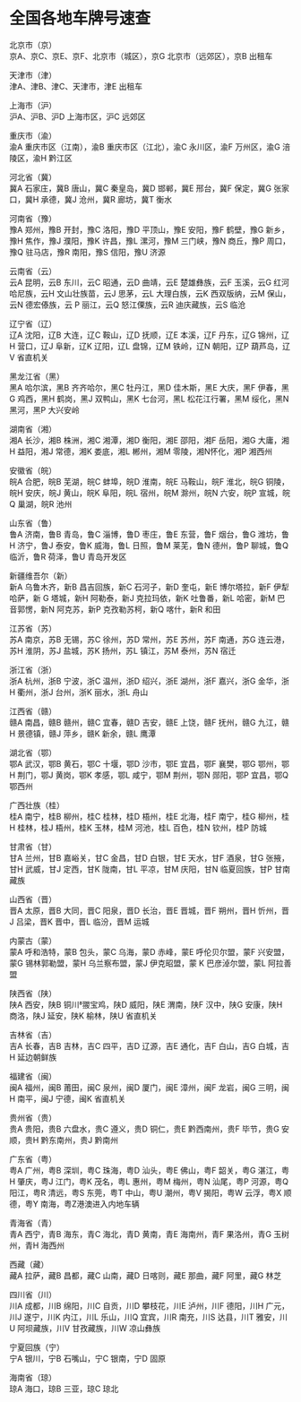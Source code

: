 # 全国各地车牌号速查  

北京市（京）  
京A、京C、京E、京F、北京市（城区），京G 北京市（远郊区），京B 出租车  

天津市（津）  
津A、津B、津C、天津市，津E 出租车  

上海市（沪）  
沪A、沪B、沪D 上海市区，沪C 远郊区  

重庆市（渝）  
渝A 重庆市区（江南），渝B 重庆市区（江北），渝C 永川区，渝F 万州区，渝G 涪陵区，渝H 黔江区  

河北省（冀）  
冀A 石家庄，冀B 唐山，冀C 秦皇岛，冀D 邯郸，冀E 邢台，冀F 保定，冀G 张家口，冀H 承德，冀J 沧州，冀R 廊坊，冀T 衡水  

河南省（豫）  
豫A 郑州，豫B 开封，豫C 洛阳，豫D 平顶山，豫E 安阳，豫F 鹤壁，豫G 新乡，豫H 焦作，豫J 濮阳，豫K 许昌，豫L 漯河，豫M 三门峡，豫N 商丘，豫P 周口，豫Q 驻马店，豫R 南阳，豫S 信阳，豫U 济源  

云南省（云）  
云A 昆明，云B 东川，云C 昭通，云D 曲靖，云E 楚雄彝族，云F 玉溪，云G 红河哈尼族，云H 文山壮族苗，云J 思茅，云L 大理白族，云K 西双版纳，云M 保山，云N 德宏傣族，云 P 丽江，云Q 怒江傈族，云R 迪庆藏族，云S 临沧  

辽宁省（辽）  
辽A 沈阳，辽B 大连，辽C 鞍山，辽D 抚顺，辽E 本溪，辽F 丹东，辽G 锦州，辽H 营口，辽J 阜新，辽K 辽阳，辽L 盘锦，辽M 铁岭，辽N 朝阳，辽P 葫芦岛，辽V 省直机关  

黑龙江省（黑）  
黑A 哈尔滨，黑B 齐齐哈尔，黑C 牡丹江，黑D 佳木斯，黑E 大庆，黑F 伊春，黑G 鸡西，黑H 鹤岗，黑J 双鸭山，黑K 七台河，黑L 松花江行署，黑M 绥化，黑N 黑河，黑P 大兴安岭  

湖南省（湘）  
湘A 长沙，湘B 株洲，湘C 湘潭，湘D 衡阳，湘E 邵阳，湘F 岳阳，湘G 大庸，湘H 益阳，湘J 常德，湘K 娄底，湘L 郴州，湘M 零陵，湘N怀化，湘P 湘西州  

安徽省（皖）  
皖A 合肥，皖B 芜湖，皖C 蚌埠，皖D 淮南，皖E 马鞍山，皖F 淮北，皖G 铜陵，皖H 安庆，皖J 黄山，皖K 阜阳，皖L 宿州，皖M 滁州，皖N 六安，皖P 宣城，皖Q 巢湖，皖R 池州  

山东省（鲁）  
鲁A 济南，鲁B 青岛，鲁C 淄博，鲁D 枣庄，鲁E 东营，鲁F 烟台，鲁G 潍坊，鲁H 济宁，鲁J 泰安，鲁K 威海，鲁L 日照，鲁M 莱芜，鲁N 德州，鲁P 聊城，鲁Q 临沂，鲁R 荷泽，鲁U 青岛开发区  

新疆维吾尔（新）  
新A 乌鲁木齐，新B 昌吉回族，新C 石河子，新D 奎屯，新E 博尔塔拉，新F 伊犁哈萨，新 G 塔城，新H 阿勒泰，新J 克拉玛依，新K 吐鲁番，新L 哈密，新M 巴音郭愣，新N 阿克苏，新P 克孜勒苏柯，新Q 喀什，新R 和田  

江苏省（苏）  
苏A 南京，苏B 无锡，苏C 徐州，苏D 常州，苏E 苏州，苏F 南通，苏G 连云港，苏H 淮阴，苏J 盐城，苏K 扬州，苏L 镇江，苏M 泰州，苏N 宿迁  

浙江省（浙）  
浙A 杭州，浙B 宁波，浙C 温州，浙D 绍兴，浙E 湖州，浙F 嘉兴，浙G 金华，浙H 衢州，浙J 台州，浙K 丽水，浙L 舟山  

江西省（赣）  
赣A 南昌，赣B 赣州，赣C 宜春，赣D 吉安，赣E 上饶，赣F 抚州，赣G 九江，赣H 景德镇，赣J 萍乡，赣K 新余，赣L 鹰潭  

湖北省（鄂）  
鄂A 武汉，鄂B 黄石，鄂C 十堰，鄂D 沙市，鄂E 宜昌，鄂F 襄樊，鄂G 鄂州，鄂H 荆门，鄂J 黄岗，鄂K 孝感，鄂L 咸宁，鄂M 荆州，鄂N 郧阳，鄂P 宜昌，鄂Q 鄂西州  

广西壮族（桂）  
桂A 南宁，桂B 柳州，桂C 桂林，桂D 梧州，桂E 北海，桂F 南宁，桂G 柳州，桂H 桂林，桂J 梧州，桂K 玉林，桂M 河池，桂L 百色，桂N 钦州，桂P 防城  

甘肃省（甘）  
甘A 兰州，甘B 嘉峪关，甘C 金昌，甘D 白银，甘E 天水，甘F 酒泉，甘G 张掖，甘H 武威，甘J 定西，甘K 陇南，甘L 平凉，甘M 庆阳，甘N 临夏回族，甘P 甘南藏族  

山西省（晋）  
晋A 太原，晋B 大同，晋C 阳泉，晋D 长治，晋E 晋城，晋F 朔州，晋H 忻州，晋J 吕梁，晋K 晋中，晋L 临汾，晋M 运城  

内蒙古（蒙）  
蒙A 呼和浩特，蒙B 包头，蒙C 乌海，蒙D 赤峰，蒙E 呼伦贝尔盟，蒙F 兴安盟，蒙G 锡林郭勒盟，蒙H 乌兰察布盟，蒙J 伊克昭盟，蒙 K 巴彦淖尔盟，蒙L 阿拉善盟  

陕西省（陕）  
陕A 西安，陕B 铜川翪宝鸡，陕D 威阳，陕E 渭南，陕F 汉中，陕G 安康，陕H 商洛，陕J 延安，陕K 榆林，陕U 省直机关  

吉林省（吉）  
吉A 长春，吉B 吉林，吉C 四平，吉D 辽源，吉E 通化，吉F 白山，吉G 白城，吉H 延边朝鲜族  

福建省（闽）  
闽A 福州，闽B 莆田，闽C 泉州，闽D 厦门，闽E 漳州，闽F 龙岩，闽G 三明，闽H 南平，闽J 宁德，闽K 省直机关  

贵州省（贵）  
贵A 贵阳，贵B 六盘水，贵C 遵义，贵D 铜仁，贵E 黔西南州，贵F 毕节，贵G 安顺，贵H 黔东南州，贵J 黔南州  

广东省（粤）  
粤A 广州，粤B 深圳，粤C 珠海，粤D 汕头，粤E 佛山，粤F 韶关，粤G 湛江，粤H 肇庆，粤J 江门，粤K 茂名，粤L 惠州，粤M 梅州，粤N 汕尾，粤P 河源，粤Q 阳江，粤R 清远，粤S 东莞，粤T 中山，粤U 潮州，粤V 揭阳，粤W 云浮，粤X 顺德，粤Y 南海，粤Z港澳进入内地车辆  

青海省（青）  
青A 西宁，青B 海东，青C 海北，青D 黄南，青E 海南州，青F 果洛州，青G 玉树州，青H 海西州  

西藏（藏）  
藏A 拉萨，藏B 昌都，藏C 山南，藏D 日喀则，藏E 那曲，藏F 阿里，藏G 林芝  

四川省（川）  
川A 成都，川B 绵阳，川C 自贡，川D 攀枝花，川E 泸州，川F 德阳，川H 广元，川J 遂宁，川K 内江，川L 乐山，川Q 宜宾，川R 南充，川S 达县，川T 雅安，川U 阿坝藏族，川V 甘孜藏族，川W 凉山彝族  

宁夏回族（宁）  
宁A 银川，宁B 石嘴山，宁C 银南，宁D 固原  

海南省（琼）  
琼A 海口，琼B 三亚，琼C 琼北  
<!-- Last processed: 2025-07-22 03:44:31 -->
